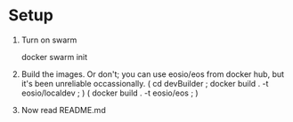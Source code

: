# Setup

1. Turn on swarm

    docker swarm init 

2.  Build the images.  Or don't; you can use eosio/eos from docker hub, but it's been 
unreliable occassionally.
    ( cd devBuilder ; docker build . -t eosio/localdev ; )
    ( docker build . -t eosio/eos ; )

3.  Now read README.md
